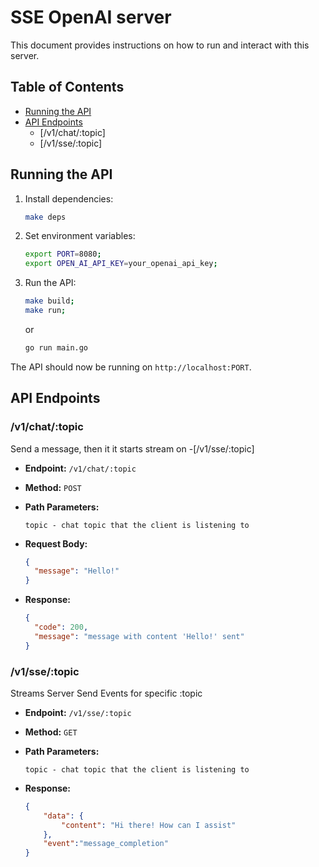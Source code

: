 # SSE OpenAI server

This document provides instructions on how to run and interact with this server.

## Table of Contents

- [Running the API](#running-the-api)
- [API Endpoints](#api-endpoints)
  - [/v1/chat/:topic]
  - [/v1/sse/:topic]


## Running the API

1. Install dependencies:

    ```bash
    make deps
    ```

2. Set environment variables:

    ```bash
    export PORT=8080;
    export OPEN_AI_API_KEY=your_openai_api_key;
    ```

3. Run the API:

    ```bash
    make build;
    make run;
    ```

    or

    ```bash
    go run main.go
    ```

The API should now be running on `http://localhost:PORT`.

## API Endpoints

### /v1/chat/:topic

Send a message, then it it starts stream on -[/v1/sse/:topic]

- **Endpoint:** `/v1/chat/:topic`
- **Method:** `POST`
- **Path Parameters:**

    ```
    topic - chat topic that the client is listening to
    ```

- **Request Body:**

    ```json
    {
      "message": "Hello!"
    }
    ```

- **Response:**

    ```json
    {
      "code": 200,
      "message": "message with content 'Hello!' sent"
    }
    ```

### /v1/sse/:topic

Streams Server Send Events for specific :topic

- **Endpoint:** `/v1/sse/:topic`
- **Method:** `GET`
- **Path Parameters:**

    ```
    topic - chat topic that the client is listening to
    ```

- **Response:**

    ```json
    {
        "data": {
            "content": "Hi there! How can I assist"
        },
        "event":"message_completion"
    }
    ```
